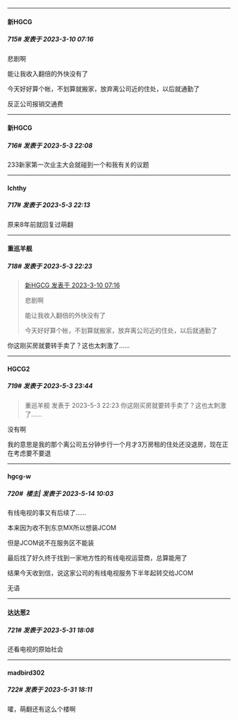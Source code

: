 
*****

####  新HGCG  
##### 715#       发表于 2023-3-10 07:16

悲剧啊

能让我收入翻倍的外快没有了

今天好好算个帐，不划算就搬家，放弃离公司近的住处，以后就通勤了

反正公司报销交通费

*****

####  新HGCG  
##### 716#       发表于 2023-5-3 22:08

233新家第一次业主大会就碰到一个和我有关的议题


*****

####  Ichthy  
##### 717#       发表于 2023-5-3 22:13

原来8年前就回复过萌翻


*****

####  重巡羊舰  
##### 718#       发表于 2023-5-3 22:23

<blockquote><a href="httphttps://bbs.saraba1st.com/2b/forum.php?mod=redirect&amp;goto=findpost&amp;pid=60029204&amp;ptid=1099480" target="_blank">新HGCG 发表于 2023-3-10 07:16</a>

悲剧啊

能让我收入翻倍的外快没有了

今天好好算个帐，不划算就搬家，放弃离公司近的住处，以后就通勤了</blockquote>
你这刚买房就要转手卖了？这也太刺激了……


*****

####  HGCG2  
##### 719#       发表于 2023-5-3 23:44

<blockquote>重巡羊舰 发表于 2023-5-3 22:23
你这刚买房就要转手卖了？这也太刺激了……</blockquote>
没有啊

我的意思是我的那个离公司五分钟步行一个月才3万房租的住处还没退房，现在正在考虑要不要退

*****

####  hgcg-w  
##### 720#         楼主| 发表于 2023-5-14 10:03

有线电视的事又有后续了……

本来因为收不到东京MX所以想装JCOM

但是JCOM说不在服务区不能装

最后找了好久终于找到一家地方性的有线电视运营商，总算能用了

结果今天收到信，说这家公司的有线电视服务下半年起转交给JCOM

无语

*****

####  达达葱2  
##### 721#       发表于 2023-5-31 18:08

还看电视的原始社会

*****

####  madbird302  
##### 722#       发表于 2023-5-31 18:11

嚯，萌翻还有这么个楼啊

